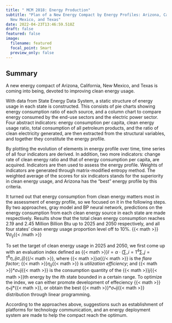 ```yaml
---
title: " MCM 2018: Energy Production"
subtitle: "Plan of a New Energy Compact by Energy Profiles: Arizona, California,
  New Mexico, and Texas"
date: 2022-04-23T13:46:59.518Z
draft: false
featured: false
image:
  filename: featured
  focal_point: Smart
  preview_only: false
---
```

## **Summary**

A new energy compact of Arizona, California, New Mexico, and Texas is coming into being, devoted to improving clean energy usage.

With data from State Energy Data System, a static structure of energy usage in each state is constructed. This consists of pie charts showing energy consumption ratio of each source, and a column chart to compare energy consumed by the end-use sectors and the electric power sector. Four abstract indicators: energy consumption per capita, clean energy usage ratio, total consumption of all petroleum products, and the ratio of clean electricity generated, are then extracted from the structural variables, and together they constitute the energy profile.

By plotting the evolution of elements in energy profile over time, time series of all four indicators are derived. In addition, two more indicators: change rate of clean energy ratio and that of energy consumption per capita, are acquired. Indicators are then used to assess the energy profile. Weights of indicators are generated through matrix-modified entropy method. The weighted average of the scores for six indicators stands for the superiority in clean energy usage, and Arizona has the “best” energy profile by this criteria.

It turned out that energy consumption from clean energy matters most in the assessment of energy profile, so we focused on it in the following steps. By two approaches, gray model and BP neural network, predictions on the energy consumption from each clean energy source in each state are made respectively. Results show that the total clean energy consumption reaches 2.19 and 2.45 Million Billion Btu up to 2025 and 2050 respectively, and all four states’ clean energy usage proportion level off to 10%. {{< math >}}$\nabla \sigma_{ij}${{< /math >}}

To set the target of clean energy usage in 2025 and 2050, we first come up with an evaluation index defined as {{< math >}}$I= \alpha \cdot\left(\sum\_{i=1}^{4}\sum\_{j = 1}^{6}\eta\_{ij} \sigma\_{ij}\right)${{/< math >}}, where {{< math >}}$\alpha${{/< math >}} is the *flare factor*; {{< math >}}$\eta_{ij}${{< math >}} is *utilization efficiency*; and {{< math >}}$*\sigma_*{i j}${{< math >}} is the consumption quantity of the {{< math >}}$j${{< math >}}th energy by the $i$th state bounded in a certain range. To optimize the index, we can either promote development of effeciency {{< math >}}$\eta_*{i j}*${{< math >}}, or obtain the best {{< math >}}$*\sigma_*{i j}${{< math >}} distribution through linear programming.

According to the approaches above, suggestions such as establishment of platforms for technology communication, and an energy deployment system are made to help the compact reach the optimum.